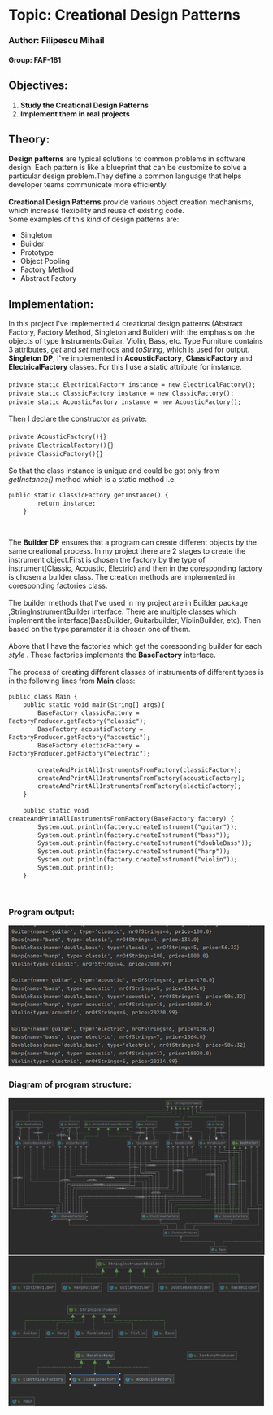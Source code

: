 # Topic: Creational Design Patterns
### Author: Filipescu Mihail
#### Group: FAF-181
## Objectives:
1. **Study the Creational Design Patterns**<br>
2. **Implement them in real projects**<br>

## Theory:
**Design patterns** are typical solutions to common problems
in software design. Each pattern is like a blueprint
that can be customize to solve a particular
design problem.They define a common language that helps developer teams
communicate more efficiently.<br>
<br>
**Creational Design Patterns** provide various object creation mechanisms,
 which increase flexibility and reuse of existing code.<br>
Some examples of this kind of design patterns are:<br>
- Singleton
- Builder
- Prototype
- Object Pooling
- Factory Method
- Abstract Factory

## Implementation:<br>
In this project I've implemented 4 creational design patterns (Abstract Factory, Factory Method, Singleton and Builder) with 
the emphasis on the objects of type Instruments:Guitar, Violin, Bass, etc. Type Furniture contains 3 attributes, *get* and *set* methods and *toString*, which is used 
for output.<br>
**Singleton DP**, I've implemented in **AcousticFactory**, **ClassicFactory** and **ElectricalFactory** classes. For this I use a
static attribute for instance.<br><br>
`private static ElectricalFactory instance = new ElectricalFactory();`<br>
`private static ClassicFactory instance = new ClassicFactory();`<br>
`private static AcousticFactory instance = new AcousticFactory();`<br><br>
Then I declare the constructor as private:<br><br>
`private AcousticFactory(){}`<br>
`private ElectricalFactory(){}`<br>
`private ClassicFactory(){}`<br><br>
So that the class instance is unique and could be got only from *getInstance()* method which is a
static method i.e:<br>
```
public static ClassicFactory getInstance() {
        return instance;
    }
```
<br>

The __Builder DP__ ensures that a program can create different objects by the same creational process.
In my project there are 2 stages to create the instrument object.First is chosen the factory by the type of instrument(Classic, Acoustic, Electric)
and then in the coresponding factory is chosen a builder class. The creation methods are implemented in coresponding factories class.<br>
<br>
The builder methods that I've used in my project are in Builder package ,StringInstrumentBuilder interface.
There are multiple classes which implement the interface(BassBuilder, Guitarbuilder, ViolinBuilder, etc). Then based on the type parameter it is chosen one of them.<br>
<br>
Above that I have the factories which get the coresponding builder for each *style* .
These factories implements the **BaseFactory** interface. <br>
<br>
The process of creating different classes of instruments of different types is in the following lines from **Main** class:
<br>

```
public class Main {
    public static void main(String[] args){
        BaseFactory classicFactory = FactoryProducer.getFactory("classic");
        BaseFactory acousticFactory = FactoryProducer.getFactory("accustic");
        BaseFactory electicFactory = FactoryProducer.getFactory("electric");

        createAndPrintAllInstrumentsFromFactory(classicFactory);
        createAndPrintAllInstrumentsFromFactory(acousticFactory);
        createAndPrintAllInstrumentsFromFactory(electicFactory);
    }

    public static void createAndPrintAllInstrumentsFromFactory(BaseFactory factory) {
        System.out.println(factory.createInstrument("guitar"));
        System.out.println(factory.createInstrument("bass"));
        System.out.println(factory.createInstrument("doubleBass"));
        System.out.println(factory.createInstrument("harp"));
        System.out.println(factory.createInstrument("violin"));
        System.out.println();
    }
```

<br>

### Program output:<br>
![Output](https://github.com/Misanea777/TMPS/blob/master/Diagrams/sc.png)
<br>
### Diagram of program structure:
![Output](https://github.com/Misanea777/TMPS/blob/master/Diagrams/d2.png)
![Output](https://github.com/Misanea777/TMPS/blob/master/Diagrams/d1.png)
